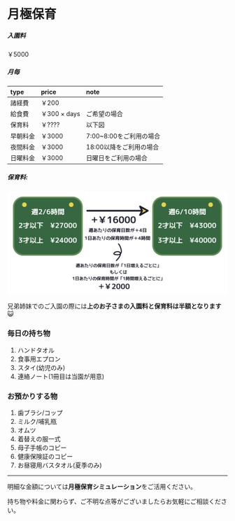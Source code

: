 # 月極保育

##### 入園料
￥5000

##### 月毎
|type|price|note|
|:--|:--|:--|
|諸経費|￥200||
|給食費|￥300 × days|ご希望の場合|
|保育料|￥????|以下図|
|早朝料金|￥3000|7:00~8:00をご利用の場合|
|夜間料金|￥3000|18:00以降をご利用の場合|
|日曜料金|￥3000|日曜日をご利用の場合|

##### 保育料:
![as?fetch=hast](../svg/month.fee.svg)

兄弟姉妹でのご入園の際には**上のお子さまの入園料と保育料は半額となります**😺

### 毎日の持ち物

1. ハンドタオル
2. 食事用エプロン
3. スタイ(幼児のみ)
4. 連絡ノート(1冊目は当園が用意)

### お預かりする物

1. 歯ブラシ/コップ
2. ミルク/哺乳瓶
3. オムツ
4. 着替えの服一式
5. 母子手帳のコピー
6. 健康保険証のコピー
7. お昼寝用バスタオル(夏季のみ)

***

明細な金額については**月極保育シミュレーション**をご活用ください。

持ち物や料金に関わらず、ご不明な点等がございましたらお気軽にご相談ください。
